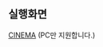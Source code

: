 ## 실행화면
[CINEMA](https://astounding-melba-06b08b.netlify.app) (PC만 지원합니다.) 

<!-- 컬러 https://colorpalettes.net/color-palette-349/ -->
